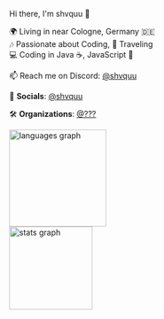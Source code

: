 <!--
**Shvquu/shvquu** is a ✨ _special_ ✨ repository because its `README.md` (this file) appears on your GitHub profile.

Here are some ideas to get you started:

- 🔭 I’m currently working on ...
- 🌱 I’m currently learning ...
- 👯 I’m looking to collaborate on ...
- 🤔 I’m looking for help with ...
- 💬 Ask me about ...
- 📫 How to reach me: ...
- 😄 Pronouns: ...
- ⚡ Fun fact: ...
-->

Hi there, I'm shvquu 👋

🌍 Living in near Cologne, Germany 🇩🇪  
🎶 Passionate about Coding, 🌄 Traveling  
💻 Coding in Java ☕, JavaScript 🐍 

📫 Reach me on Discord: [@shvquu](https://shvquu.eu/discord)

🔗 **Socials**: [@shvquu](https://linknect.net/@shvquu)

🛠️ **Organizations**: [@???](https://github.com/???)

<div align="left">
  <img src="https://github-readme-stats.vercel.app/api/top-langs/?username=shvquu&theme=dark" height="175" alt="languages graph"/>
  <br>
  <img src="https://github-readme-stats.vercel.app/api?username=shvquu&show_icons=true&theme=dark" height="150" alt="stats graph"/>
</div>
